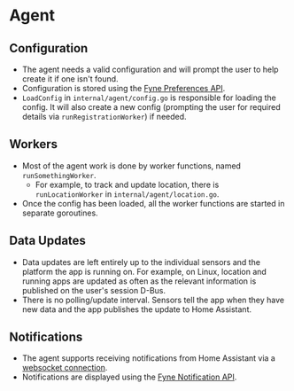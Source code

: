 # Agent


## Configuration

- The agent needs a valid configuration and will prompt the user to help create it if one isn't found.
- Configuration is stored using the [Fyne Preferences API](https://developer.fyne.io/explore/preferences). 
- `LoadConfig` in `internal/agent/config.go` is responsible for loading the
  config. It will also create a new config (prompting the user for required
  details via `runRegistrationWorker`) if needed. 

## Workers

- Most of the agent work is done by worker functions, named `runSomethingWorker`.  
  - For example, to track and update location, there is `runLocationWorker` in `internal/agent/location.go`.
- Once the config has been loaded, all the worker functions are started in separate goroutines.

## Data Updates

- Data updates are left entirely up to the individual sensors and the platform
  the app is running on. For example, on Linux, location and running apps are
  updated as often as the relevant information is published on the user's
  session D-Bus. 
- There is no polling/update interval. Sensors tell the app when they have new
  data and the app publishes the update to Home Assistant.

## Notifications

- The agent supports receiving notifications from Home Assistant via a
  [websocket
  connection](https://developers.home-assistant.io/docs/api/native-app-integration/notifications#enabling-websocket-push-notifications).
- Notifications are displayed using the [Fyne Notification
  API](https://developer.fyne.io/api/v2.3/notification.html). 
